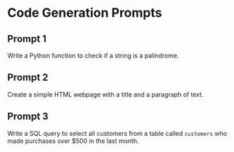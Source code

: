 # Code Generation Prompts

## Prompt 1
Write a Python function to check if a string is a palindrome.

## Prompt 2
Create a simple HTML webpage with a title and a paragraph of text.

## Prompt 3
Write a SQL query to select all customers from a table called `customers` who made purchases over $500 in the last month.
